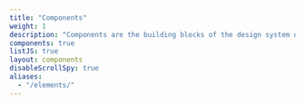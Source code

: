 ```yaml
---
title: "Components"
weight: 1
description: "Components are the building blocks of the design system designed with users in mind."
components: true
listJS: true
layout: components
disableScrollSpy: true
aliases:
  - "/elements/"
---
```

